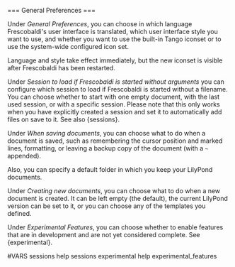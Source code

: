 === General Preferences ===

Under *General Preferences*, you can choose in which language Frescobaldi's 
user interface is translated, which user interface style you want to use, 
and whether you want to use the built-in Tango iconset or to use the 
system-wide configured icon set.

Language and style take effect immediately, but the new iconset is visible
after Frescobaldi has been restarted.

Under *Session to load if Frescobaldi is started without arguments* you can 
configure which session to load if Frescobaldi is started without a 
filename. You can choose whether to start with one empty document, with the 
last used session, or with a specific session. Please note that this only 
works when you have explicitly created a session and set it to automatically 
add files on save to it. See also {sessions}.

Under *When saving documents*, you can choose what to do when a document is 
saved, such as remembering the cursor position and marked lines, formatting,
or leaving a backup copy of the document (with a `~` appended).

Also, you can specify a default folder in which you keep your LilyPond 
documents.

Under *Creating new documents*, you can choose what to do when a new document
is created. It can be left empty (the default), the current LilyPond version
can be set to it, or you can choose any of the templates you defined.

Under *Experimental Features*, you can choose whether to enable features that
are in development and are not yet considered complete.
See {experimental}.

#VARS
sessions help sessions
experimental help experimental_features
